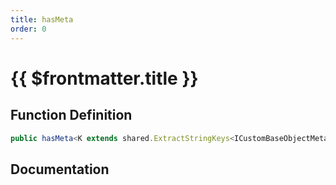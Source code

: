 ```yaml
---
title: hasMeta
order: 0
---
```


# {{ $frontmatter.title }}

## Function Definition

```ts
public hasMeta<K extends shared.ExtractStringKeys<ICustomBaseObjectMeta>>(key: K): boolean;
```

## Documentation

<!--@include: ./parts/hasMeta.md-->
